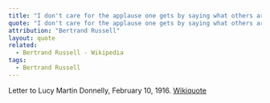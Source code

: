```yaml
---
title: "I don't care for the applause one gets by saying what others are thinking"
quote: "I don't care for the applause one gets by saying what others are thinking; I want actually to change people's thoughts. Power over people's minds is the main personal desire of my life; and this sort of power is not acquired by saying popular things."
attribution: "Bertrand Russell"
layout: quote
related:
  - Bertrand Russell - Wikipedia
tags:
  - Bertrand Russell
---
```

Letter to Lucy Martin Donnelly, February 10, 1916.
[Wikiquote](https://en.wikiquote.org/wiki/Bertrand_Russell)